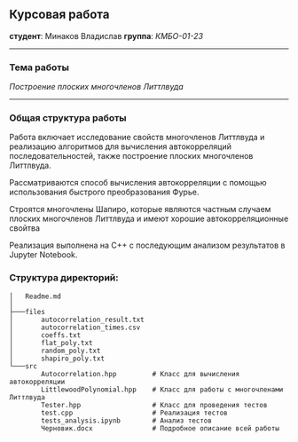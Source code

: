 ## Курсовая работа  
**студент**: Минаков Владислав
**группа**: *КМБО-01-23*  
  
---

### Тема работы  
*Построение плоских многочленов Литтлвуда*

---

### Общая структура работы

Работа включает исследование свойств многочленов Литтлвуда и реализацию алгоритмов для вычисления автокорреляций последовательностей, также построение плоских многочленов Литтлвуда. 

 Рассматриваются способ вычисления автокорреляции с помощью использования быстрого преобразования Фурье. 
 
 Строятся многочлены Шапиро, которые являются частным случаем плоских многочленов Литтлвуда и имеют хорошие автокорреляционные свойтва
 
  Реализация выполнена на C++ с последующим анализом результатов в Jupyter Notebook.

###  Структура директорий:
```
│   Readme.md
│       
├───files
│       autocorrelation_result.txt
│       autocorrelation_times.csv
│       coeffs.txt
│       flat_poly.txt
│       random_poly.txt
│       shapiro_poly.txt
└───src
        Autocorrelation.hpp         # Класс для вычисления автокорреляции
        LittlewoodPolynomial.hpp    # Класс для работы с многочленами Литтлвуда
        Tester.hpp                  # Класс для проведения тестов
        test.cpp                    # Реализация тестов
        tests_analysis.ipynb        # Анализ тестов
        Черновик.docx               # Подробное описание всей работы

```
